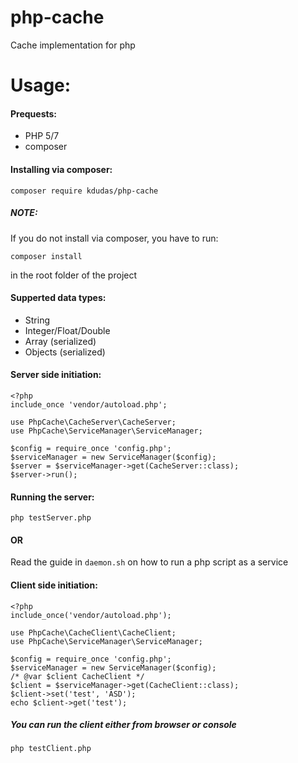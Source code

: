 # php-cache
Cache implementation for php

# Usage:
#### Prequests:
- PHP 5/7
- composer
#### Installing via composer:
```
composer require kdudas/php-cache
```
##### NOTE:
If you do not install via composer, you have to run:
```
composer install
```
in the root folder of the project
#### Supperted data types:
- String
- Integer/Float/Double
- Array (serialized)
- Objects (serialized)
#### Server side initiation:
```
<?php
include_once 'vendor/autoload.php';

use PhpCache\CacheServer\CacheServer;
use PhpCache\ServiceManager\ServiceManager;

$config = require_once 'config.php';
$serviceManager = new ServiceManager($config);
$server = $serviceManager->get(CacheServer::class);
$server->run();
```
#### Running the server:
```
php testServer.php
```
#### OR
Read the guide in `daemon.sh` on how to run a php script as a service
#### Client side initiation:
```
<?php
include_once('vendor/autoload.php');

use PhpCache\CacheClient\CacheClient;
use PhpCache\ServiceManager\ServiceManager;

$config = require_once 'config.php';
$serviceManager = new ServiceManager($config);
/* @var $client CacheClient */
$client = $serviceManager->get(CacheClient::class);
$client->set('test', 'ASD');
echo $client->get('test');
```
##### You can run the client either from browser or console
```
php testClient.php
```
